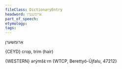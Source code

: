 ```yaml
---
fileClass: DictionaryEntry
headword: אַרומשערן
part_of_speech: 
etymology: 
tags: 
---
```

אַרומשערן

{CEYD}
crop, trim (hair)

{WESTERN}
ərýmšɛ̀ˑrn  {WTCP, Berettyó-Újfalu, 47212}
